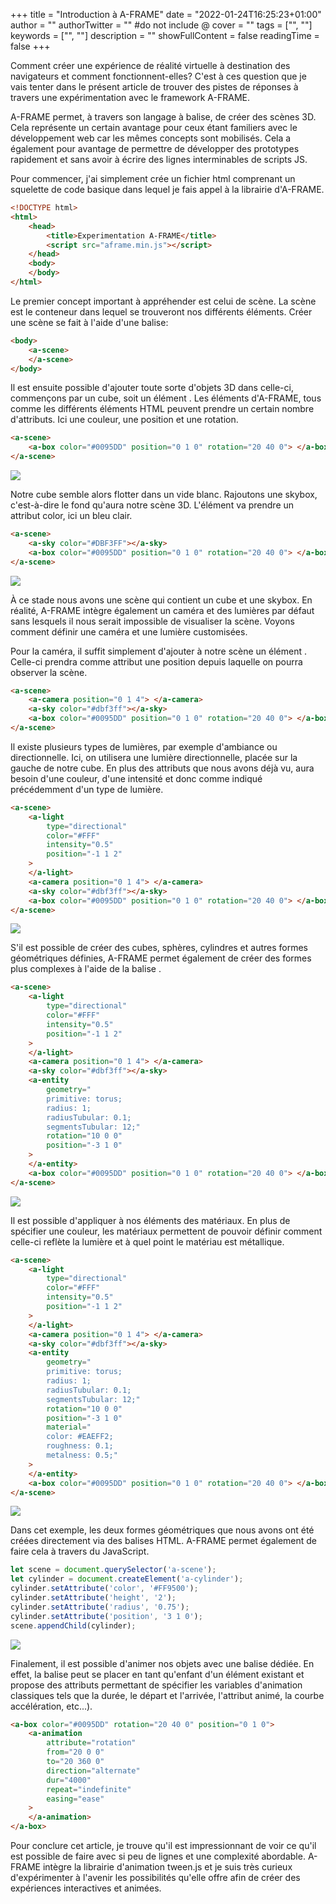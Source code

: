 +++
title = "Introduction à A-FRAME"
date = "2022-01-24T16:25:23+01:00"
author = ""
authorTwitter = "" #do not include @
cover = ""
tags = ["", ""]
keywords = ["", ""]
description = ""
showFullContent = false
readingTime = false
+++

Comment créer une expérience de réalité virtuelle à destination des navigateurs et comment fonctionnent-elles? C'est à ces question que je vais tenter dans le présent article de trouver des pistes de réponses à travers une expérimentation avec le framework A-FRAME.

A-FRAME permet, à travers son langage à balise, de créer des scènes 3D. Cela représente un certain avantage pour ceux étant familiers avec le développement web car les mêmes concepts sont mobilisés. Cela a également pour avantage de permettre de développer des prototypes rapidement et sans avoir à écrire des lignes interminables de scripts JS.

Pour commencer, j'ai simplement crée un fichier html comprenant un squelette de code basique dans lequel je fais appel à la librairie d'A-FRAME.

```html
<!DOCTYPE html>
<html>
	<head>
		<title>Experimentation A-FRAME</title>
		<script src="aframe.min.js"></script>
	</head>
	<body>
	</body>
</html>

```



Le premier concept important à appréhender est celui de scène. La scène est le conteneur dans lequel se trouveront nos différents éléments. Créer une scène se fait à l'aide d'une balise:

```html
<body>
    <a-scene>
	</a-scene>
</body>
```

 

Il est ensuite possible d'ajouter toute sorte d'objets 3D dans celle-ci, commençons par un cube, soit un élément <a-box>. Les éléments d'A-FRAME, tous comme les différents éléments HTML peuvent prendre un certain nombre d'attributs. Ici une couleur, une position et une rotation.

```html
<a-scene>
	<a-box color="#0095DD" position="0 1 0" rotation="20 40 0"> </a-box>
</a-scene>

```

![](https://fly04.github.io/images/1.png)



Notre cube semble alors flotter dans un vide blanc. Rajoutons une skybox, c'est-à-dire le fond qu'aura notre scène 3D. L'élément <a-sky> va prendre un attribut color, ici un bleu clair.

```html
<a-scene>
	<a-sky color="#DBF3FF"></a-sky>
	<a-box color="#0095DD" position="0 1 0" rotation="20 40 0"> </a-box>
</a-scene>
```

 ![](https://fly04.github.io/images/2.png)



À ce stade nous avons une scène qui contient un cube et une skybox. En réalité, A-FRAME intègre également un caméra et des lumières par défaut sans lesquels il nous serait impossible de visualiser la scène. Voyons comment définir une caméra et une lumière customisées.

Pour la caméra, il suffit simplement d'ajouter à notre scène un élément <a-camera>. Celle-ci prendra comme attribut une position depuis laquelle on pourra observer la scène.

```html
<a-scene>
	<a-camera position="0 1 4"> </a-camera>
	<a-sky color="#dbf3ff"></a-sky>
	<a-box color="#0095DD" position="0 1 0" rotation="20 40 0"> </a-box>
</a-scene>
```



Il existe plusieurs types de lumières, par exemple d'ambiance ou directionnelle. Ici, on utilisera une lumière directionnelle, placée sur la gauche de notre cube. En plus des attributs que nous avons déjà vu, <a-light> aura besoin d'une couleur, d'une intensité et donc comme indiqué précédemment d'un type de lumière.

```html
<a-scene>
	<a-light
		type="directional"
		color="#FFF"
		intensity="0.5"
		position="-1 1 2"
	>
	</a-light>
	<a-camera position="0 1 4"> </a-camera>
	<a-sky color="#dbf3ff"></a-sky>
	<a-box color="#0095DD" position="0 1 0" rotation="20 40 0"> </a-box>
</a-scene>
```

![](https://fly04.github.io/images/3.png)



S'il est possible de créer des cubes, sphères, cylindres et autres formes géométriques définies, A-FRAME permet également de créer des formes plus complexes à l'aide de la balise <a-entity>.

```html
<a-scene>
	<a-light
		type="directional"
		color="#FFF"
		intensity="0.5"
		position="-1 1 2"
	>
	</a-light>
	<a-camera position="0 1 4"> </a-camera>
	<a-sky color="#dbf3ff"></a-sky>
	<a-entity
		geometry="
        primitive: torus;
        radius: 1;
        radiusTubular: 0.1;
        segmentsTubular: 12;"
		rotation="10 0 0"
		position="-3 1 0"
	>
	</a-entity>
	<a-box color="#0095DD" position="0 1 0" rotation="20 40 0"> </a-box>
</a-scene>
```



![](https://fly04.github.io/images/4.png)



Il est possible d'appliquer à nos éléments des matériaux. En plus de spécifier une couleur, les matériaux permettent de pouvoir définir comment celle-ci reflète la lumière et à quel point le matériau est métallique.

```html
<a-scene>
	<a-light
		type="directional"
		color="#FFF"
		intensity="0.5"
		position="-1 1 2"
	>
	</a-light>
	<a-camera position="0 1 4"> </a-camera>
	<a-sky color="#dbf3ff"></a-sky>
	<a-entity
		geometry="
        primitive: torus;
        radius: 1;
        radiusTubular: 0.1;
        segmentsTubular: 12;"
		rotation="10 0 0"
		position="-3 1 0"
		material="
        color: #EAEFF2;
        roughness: 0.1;
        metalness: 0.5;"
	>
	</a-entity>
	<a-box color="#0095DD" position="0 1 0" rotation="20 40 0"> </a-box>
</a-scene>
```

![](https://fly04.github.io/images/5.png)



Dans cet exemple, les deux formes géométriques que nous avons ont été créées directement via des balises HTML. A-FRAME permet également de faire cela à travers du JavaScript.

```javascript
let scene = document.querySelector('a-scene');
let cylinder = document.createElement('a-cylinder');
cylinder.setAttribute('color', '#FF9500');
cylinder.setAttribute('height', '2');
cylinder.setAttribute('radius', '0.75');
cylinder.setAttribute('position', '3 1 0');
scene.appendChild(cylinder);
```

![](https://fly04.github.io/images/6.png)


Finalement, il est possible d'animer nos objets avec une balise dédiée. En effet, la balise <a-animation> peut se placer en tant qu'enfant d'un élément existant et propose des attributs permettant de spécifier les variables d'animation classiques tels que la durée, le départ et l'arrivée, l'attribut animé, la courbe accélération, etc...).



```html
<a-box color="#0095DD" rotation="20 40 0" position="0 1 0">
	<a-animation
		attribute="rotation"
		from="20 0 0"
		to="20 360 0"
		direction="alternate"
		dur="4000"
		repeat="indefinite"
		easing="ease"
	>
	</a-animation>
</a-box>
```



Pour conclure cet article, je trouve qu'il est impressionnant de voir ce qu'il est possible de faire avec si peu de lignes et une complexité abordable. A-FRAME intègre la librairie d'animation tween.js et je suis très curieux d'expérimenter à l'avenir les possibilités qu'elle offre afin de créer des expériences interactives et animées.